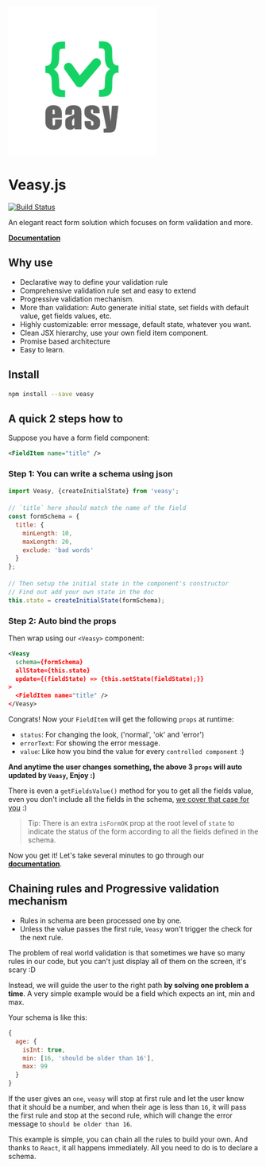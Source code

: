 ![Veasy.js](https://github.com/Albert-Gao/veasy/raw/master/docs/_media/logo.png)

# Veasy.js

[![Build Status](https://travis-ci.org/Albert-Gao/veasy.svg?branch=master)](https://travis-ci.org/Albert-Gao/veasy)

An elegant react form solution which focuses on form validation and more.

**[Documentation](https://albert-gao.github.io/veasy/)**

## Why use

- Declarative way to define your validation rule
- Comprehensive validation rule set and easy to extend
- Progressive validation mechanism.
- More than validation: Auto generate initial state, set fields with default value, get fields values, etc.
- Highly customizable: error message, default state, whatever you want.
- Clean JSX hierarchy, use your own field item component.
- Promise based architecture
- Easy to learn.

## Install

```bash
npm install --save veasy
```

## A quick 2 steps how to

Suppose you have a form field component:

```xml
<FieldItem name="title" />
```

### Step 1: You can write a schema using json

```javascript
import Veasy, {createInitialState} from 'veasy';

// `title` here should match the name of the field
const formSchema = {
  title: {
    minLength: 10,
    maxLength: 20,
    exclude: 'bad words'
  }
};

// Then setup the initial state in the component's constructor
// Find out add your own state in the doc
this.state = createInitialState(formSchema);
```

### Step 2: Auto bind the props

Then wrap using our `<Veasy>` component:

```xml
<Veasy
  schema={formSchema}
  allState={this.state}
  update={(fieldState) => {this.setState(fieldState);}}
>
  <FieldItem name="title" />
</Veasy>
```

Congrats! Now your `FieldItem` will get the following `props` at runtime:

- `status`: For changing the look, ('normal', 'ok' and 'error')
- `errorText`: For showing the error message.
- `value`: Like how you bind the value for every `controlled component` :)

**And anytime the user changes something, the above 3 `props` will auto updated by `Veasy`, Enjoy :)**

There is even a `getFieldsValue()` method for you to get all the fields value, even you don't include all the fields in the schema, [we cover that case for you](https://albert-gao.github.io/veasy/#/collect-values) :)

> Tip: There is an extra `isFormOK` prop at the root level of `state` to indicate the status of the form according to all the fields defined in the schema.

Now you get it! Let's take several minutes to go through our **[documentation](https://albert-gao.github.io/veasy/)**.

## Chaining rules and Progressive validation mechanism

- Rules in schema are been processed one by one.
- Unless the value passes the first rule, `Veasy` won't trigger the check for the next rule.

The problem of real world validation is that sometimes we have so many rules in our code, but you can't just display all of them on the screen, it's scary :D

Instead, we will guide the user to the right path **by solving one problem a time**. A very simple example would be a field which expects an int, min and max.

Your schema is like this:

```javascript
{
  age: {
    isInt: true,
    min: [16, 'should be older than 16'],
    max: 99
  }
}
```

If the user gives an `one`, `veasy` will stop at first rule and let the user know that it should be a number, and when their age is less than `16`, it will pass the first rule and stop at the second rule, which will change the error message to `should be older than 16`.

This example is simple, you can chain all the rules to build your own. And thanks to `React`, it all happens immediately. All you need to do is to declare a schema.

